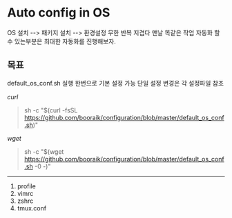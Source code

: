 
Auto config in OS
=================

OS 설치 --> 패키지 설치 --> 환경설정 무한 반복
지겹다 맨날 똑같은 작업
자동화 할 수 있는부분은 최대한 자동화를 진행해보자.

목표
----
default_os_conf.sh 실행 한번으로 기본 설정 가능
단일 설정 변경은 각 설정파일 참조

*curl*
> sh -c "$(curl -fsSL https://github.com/booraik/configuration/blob/master/default_os_conf.sh)"

*wget*
> sh -c "$(wget https://github.com/booraik/configuration/blob/master/default_os_conf.sh -0 -)"

* * *

1. profile
2. vimrc
3. zshrc
4. tmux.conf
